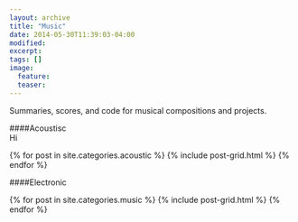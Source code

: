```yaml
---
layout: archive
title: "Music"
date: 2014-05-30T11:39:03-04:00
modified:
excerpt: 
tags: []
image:
  feature:
  teaser:
---
```


Summaries, scores, and code for musical compositions and projects.

####Acoustisc<br>Hi
<div class="tiles">
{% for post in site.categories.acoustic %}
  {% include post-grid.html %}
{% endfor %}
</div><!-- /.tiles -->

####Electronic
<div class="tiles">
{% for post in site.categories.music %}
  {% include post-grid.html %}
{% endfor %}
</div><!-- /.tiles -->
